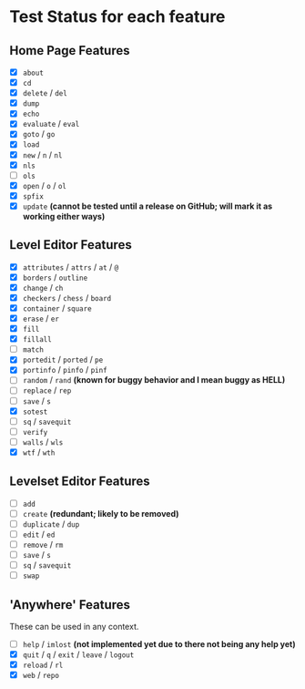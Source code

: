 # Test Status for each feature
## Home Page Features
- [X] `about`
- [X] `cd`
- [X] `delete` / `del`
- [X] `dump`
- [X] `echo`
- [X] `evaluate` / `eval`
- [X] `goto` / `go`
- [X] `load`
- [X] `new` / `n` / `nl`
- [X] `nls`
- [ ] `ols`
- [X] `open` / `o` / `ol`
- [X] `spfix`
- [X] `update` **(cannot be tested until a release on GitHub; will mark it as working either ways)**

## Level Editor Features
- [X] `attributes` / `attrs` / `at` / `@`
- [X] `borders` / `outline`
- [X] `change` / `ch`
- [X] `checkers` / `chess` / `board`
- [X] `container` / `square` 
- [X] `erase` / `er`
- [X] `fill`
- [X] `fillall`
- [ ] `match`
- [X] `portedit` / `ported` / `pe`
- [X] `portinfo` / `pinfo` / `pinf`
- [ ] `random` / `rand` **(known for buggy behavior and I mean buggy as HELL)**
- [ ] `replace` / `rep`
- [ ] `save` / `s`
- [X] `sotest`
- [ ] `sq` / `savequit`
- [ ] `verify`
- [ ] `walls` / `wls`
- [X] `wtf` / `wth`

## Levelset Editor Features
- [ ] `add`
- [ ] `create` **(redundant; likely to be removed)**
- [ ] `duplicate` / `dup`
- [ ] `edit` / `ed`
- [ ] `remove` / `rm`
- [ ] `save` / `s`
- [ ] `sq` / `savequit`
- [ ] `swap`

## 'Anywhere' Features
These can be used in any context.
- [ ] `help` / `imlost` **(not implemented yet due to there not being any help yet)**
- [X] `quit` / `q` / `exit` / `leave` / `logout`
- [X] `reload` / `rl`
- [X] `web` / `repo`
